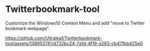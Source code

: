 # Twitterbookmark-tool
Customize the Windows10 Context Menu and add "move to Twitter bookmark webpage".
<p></p>
<p></p>
<p></p>
<p></p>
<p></p>
<p></p>


https://github.com/Ultraleaf/Twitterbookmark-tool/assets/138953741/d732bc24-7a1d-4f19-a283-cb47fbb425e0



